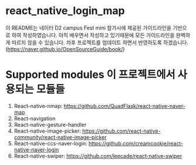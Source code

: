 # react_native_login_map

이 README는 네이터 D2 campus Fest mini 참가시에 제공된 가이드라인을 기반으로 하여 작성하였습니다. 아직 배우면서 작성하고 있기때문에 모든 가이드라인을 완벽하게 따르지 않을 수 있습니다. 차후 프로젝트를 업데이트 하면서 반영하도록 하겠습니다.
(https://naver.github.io/OpenSourceGuide/book/)

# Supported modules 이 프로젝트에서 사용되는 모듈들
 1. React-native-nmap: https://github.com/QuadFlask/react-native-naver-map
 2. React-navigation
 3. React-native-gesture-handler
 4. React-native-image-picker: https://github.com/react-native-community/react-native-image-picker
 5. React-native-ccs-naver-login: https://github.com/creamcookie/react-native-naver-login
 6. React-native-swiper: https://github.com/leecade/react-native-swiper


